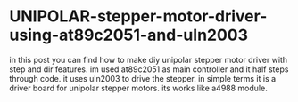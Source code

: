 # UNIPOLAR-stepper-motor-driver-using-at89c2051-and-uln2003
in this post you can find how to make diy unipolar stepper motor driver with step and dir features. im used at89c2051 as main controller and it half steps through code. it uses uln2003 to drive the stepper. in simple terms it is a driver board for unipolar stepper motors. its works like a4988 module.
